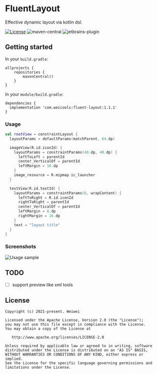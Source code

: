# FluentLayout

Effective dynamic layout via kotlin dsl.

[![License](https://img.shields.io/badge/license-Apache%202.0-blue.svg)](https://github.com/lecymeng/FluentLayout/blob/master/LICENSE)
![maven-central](https://img.shields.io/maven-central/v/com.weicools/fluent-layout.svg)
![jetbrains-plugin](https://img.shields.io/jetbrains/plugin/v/9202-a8translate.svg)

## Getting started

In your `build.gradle`:

```
allprojects {
    repositories {
        mavenCentral()
    }
}
```

In your `module/build.gradle`:

```
dependencies {
  implementation 'com.weicools:fluent-layout:1.1.1'
}
```

### Usage

```kotlin
val rootView = constraintLayout {
  layoutParams = defaultParams(matchParent, 64.dp)

  imageView(R.id.iconId) {
    layoutParams = constraintParams(40.dp, 40.dp) {
      leftToLeft = parentId
      center_VerticalOf = parentId
      leftMargin = 16.dp
    }
    image_resource = R.mipmap.ic_launcher
  }

  textView(R.id.textId) {
    layoutParams = constraintParams(0, wrapContent) {
      leftToRight = R.id.iconId
      rightToRight = parentId
      center_VerticalOf = parentId
      leftMargin = 8.dp
      rightMargin = 16.dp
    }
    text = "layout title"
  }
}
```

### Screenshots

![Usage sample](https://blog-1251678165.cos.ap-chengdu.myqcloud.com/NWvJSz.png)

## TODO

- [ ] support preview like xml tools

## License

```
Copyright (c) 2021-present. Weiwei

Licensed under the Apache License, Version 2.0 (the "License");
you may not use this file except in compliance with the License.
You may obtain a copy of the License at

   http://www.apache.org/licenses/LICENSE-2.0

Unless required by applicable law or agreed to in writing, software
distributed under the License is distributed on an "AS IS" BASIS,
WITHOUT WARRANTIES OR CONDITIONS OF ANY KIND, either express or implied.
See the License for the specific language governing permissions and
limitations under the License.
```
